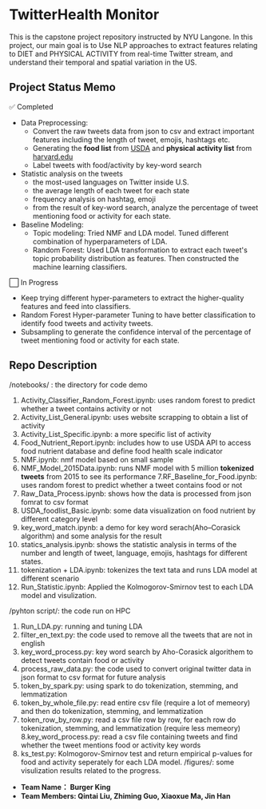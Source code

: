 #  TwitterHealth Monitor
This is the capstone project repository instructed by NYU Langone. In this project, our main goal is to 
Use NLP approaches to extract features relating to DIET and PHYSICAL ACTIVITY from real-time Twitter stream, and understand their temporal and spatial variation in the US. 

## Project Status Memo
:white_check_mark: Completed
- Data Preprocessing: 
  - Convert the raw tweets data from json to csv and extract important features including the length of tweet, emojis, hashtags etc.
  - Generating the __food list__ from [USDA](https://ndb.nal.usda.gov/ndb/doc/index) and __physical activity list__ from [harvard.edu](https://www.health.harvard.edu/diet-and-weight-loss/calories-burned-in-30-minutes-of-leisure-and-routine-activities)
  - Label tweets with food/activity by key-word search
- Statistic analysis on the tweets
  - the most-used languages on Twitter inside U.S.
  - the average length of each tweet for each state
  - frequency analysis on hashtag, emoji
  - from the result of key-word search, analyze the percentage of tweet mentioning food or activity for each state.
- Baseline Modeling:
  - Topic modeling: Tried NMF and LDA model. Tuned different combination of hyperparameters of LDA.
  - Random Forest: Used LDA transformation to extract each tweet's topic probability distribution as features. Then constructed the machine learning classifiers.
  
:white_large_square: In Progress
- Keep trying different hyper-parameters to extract the higher-quality features and feed into classifiers.
- Random Forest Hyper-parameter Tuning to have better classification to identify food tweets and activity tweets.
- Subsampling to generate the confidence interval of the percentage of tweet mentioning food or activity for each state.
## Repo Description
/notebooks/ : the directory for code demo
1. Activity_Classifier_Random_Forest.ipynb: uses random forest to predict whether a tweet contains activity or not
2. Activity_List_General.ipynb: uses website scrapping to obtain a list of activity
3. Activity_List_Specific.ipynb: a more specific list of activity
4. Food_Nutrient_Report.ipynb: includes how to use USDA API to access food nutrient database and define food health scale indicator
5. NMF.ipynb: nmf model based on small sample
6. NMF_Model_2015Data.ipynb: runs NMF model with 5 million __tokenized tweets__ from 2015 to see its performance
7.RF_Baseline_for_Food.ipynb: uses random forest to predict whether a tweet contains food or not
8. Raw_Data_Process.ipynb: shows how the data is processed from json fomrat to csv format
9. USDA_foodlist_Basic.ipynb: some data visualization on food nutrient by different category level
10. key_word_match.ipynb: a demo for key word serach(Aho–Corasick algorithm) and some analysis for the result
11. statics_analysis.ipynb: shows the statistic analysis in terms of the number and length of tweet, language, emojis, hashtags for different states.
12. tokenization + LDA.ipynb: tokenizes the text tata and runs LDA model at different scenario
13. Run_Statistic.ipynb: Applied the Kolmogorov-Smirnov test to each LDA model and visulization.

/pyhton script/: the code run on HPC
1. Run_LDA.py: running and tuning LDA
2. filter_en_text.py: the code used to remove all the tweets that are not in english
3. key_word_process.py: key word search by Aho-Corasick algorithem to detect tweets contain food or activity
4. process_raw_data.py: the code used to convert original twitter data in json format to csv format for future analysis
5. token_by_spark.py: using spark to do tokenization, stemming, and lemmatization
6. token_by_whole_file.py: read entire csv file (require a lot of memeory) and then do tokenization, stemming, and lemmatization
7. token_row_by_row.py: read a csv file row by row, for each row do tokenization, stemming, and lemmatization (require less memeory)
8.key_word_process.py: read a csv file containing tweets and find whether the tweet mentions food or activity key words
9. ks_test.py: Kolmogorov-Smirnov test and return empirical p-values for food and activity seperately for each LDA model.
/figures/: some visulization results related to the progress.

- __Team Name： Burger King__
- __Team Members: Qintai Liu, Zhiming Guo, Xiaoxue Ma, Jin Han__
